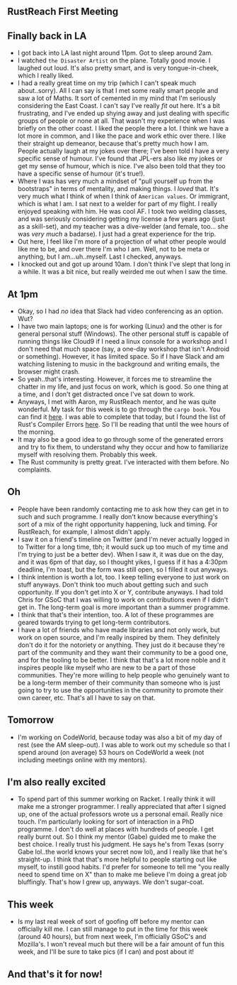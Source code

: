## RustReach First Meeting

## Finally back in LA

- I got back into LA last night around 11pm. Got to sleep around 2am.
- I watched ```the Disaster Artist``` on the plane. Totally good movie. I laughed out loud.
  It's also pretty smart, and is very tongue-in-cheek, which I really liked. 
- I had a really great time on my trip (which I can't speak much about..sorry).
  All I can say is that I met some really smart people and saw a lot of Maths.
  It sort of cemented in my mind that I'm seriously considering the East Coast.
  I can't say I've really *fit* out here. It's a bit frustrating, and I've ended up
  shying away and just dealing with specific groups of people or none at all.
  That wasn't my experience when I was briefly on the other coast. I liked the people
  there a lot. I think we have a lot more in common, and I like the pace and work ethic
  over there. I like their straight up demeanor, because that's pretty much how I am.
  People actually laugh at my jokes over there; I've been told I have a very specific
  sense of humour. I've found that JPL-ers also like my jokes or get my sense of humour,
  which is nice. I've also been told that they too have a specific sense of humour (it's true!).
- Where I was has very much a mindset of "pull yourself up from the bootstraps" in terms of mentality,
  and making things. I *loved* that. It's very much what I think of when I think of ```American values```.
  Or immigrant, which is what I am. I sat next to a welder for part of my flight. I really enjoyed
  speaking with him. He was cool AF. I took two welding classes, and was seriously considering getting
  my license a few years ago (just as a skill-set), and my teacher was a dive-welder (and female, too...
  she was *very much* a badarse). I just had a great experience for the trip. 
- Out here, I feel like I'm more of a projection of what other people would like me to be, and over there
  I'm who I am. Well, not to be meta or anything, but I am...uh..myself. Last I checked, anyways.
- I knocked out and got up around 10am. I don't think I've slept that 
  long in a while. It was a bit nice, but really weirded me out when I saw
  the time.
  
## At 1pm
- Okay, so I had *no* idea that Slack had video conferencing as an option. Wut?
- I have two main laptops; one is for working (Linux) and the other is 
  for general personal stuff (Windows). The other personal stuff is 
  capable of running things like Cloud9 if I need a linux console for a workshop
  and I don't need that much space (say, a one-day workshop that isn't Android
  or something). However, it has limited space. So if I have Slack and am watching
  listening to music in the background and writing emails, the browser might crash.
- So yeah..that's interesting. However, it forces me to streamline the chatter in 
  my life, and just focus on work, which is good. So one thing at a time, and 
  I don't get distracted once I've sat down to work. 
- Anyways, I met with Aaron, my RustReach mentor, and he was quite wonderful. My task for this week
  is to go through the ```cargo book```.
  You can find it [here](https://doc.rust-lang.org/cargo/faq.html).
  I was able to complete that today, but I found the list of Rust's Compiler Errors
  [here](https://doc.rust-lang.org/error-index.html). So I'll be reading that 
  until the wee hours of the morning. 
- It may also be a good idea to go through some of the generated errors and try to fix them,
  to understand why they occur and how to familiarize myself with resolving them. Probably 
  this week.
- The Rust community is pretty great. I've interacted with them before. No complaints.

## Oh
- People have been randomly contacting me to ask how they can get in to such and such programme.
  I really don't know because everything's sort of a mix of the right opportunity happening, 
  luck and timing. For RustReach, for example, I almost didn't apply. 
- I saw it on a friend's timeline on Twitter (and I'm never actually logged in to Twitter for a 
  long time, tbh; it would suck up too much of my time and I'm trying to just be a better dev). 
  When I saw it, it was due on the day, and it was 6pm of that day, so I thought yikes, I guess 
  if it has a 4:30pm deadline, I'm toast, but the form was still open, so I filled it out anyways. 
- I think intention is worth a lot, too. I keep telling everyone to just work on stuff anyways.
  Don't think too much about getting such and such opportunity. If you don't get into X or Y, 
  contribute anyways. I had told Chris for GSoC that I was willing to work on contributions
  even if I didn't get in. The long-term goal is more important than a summer programme.
- I think that that's their intention, too. A lot of these programmes are geared towards trying
  to get long-term contributors.
- I have a lot of friends who have made libraries and not only work, but work on open source,
  and I'm really inspired by them. They definitely don't do it for the notoriety or anything.
  They just do it because they're part of the community and they want their community to be a 
  good one, and for the tooling to be better. I think that that's a lot more noble and it inspires
  people like myself who are new to be a part of those communities. They're more willing to help
  people who genuinely want to be a long-term member of their community than someone who is just
  going to try to use the opportunities in the community to promote their own career, etc.
  That's all I have to say on that.

## Tomorrow
- I'm working on CodeWorld, because today was also a bit of my day of rest (see the AM
  sleep-out). I was able to work out my schedule so that I spend around (on average)
  53 hours on CodeWorld a week (not including meetings online with my mentors).
  
## I'm also really excited
- To spend part of this summer working on Racket. I really think it will make me a stronger
  programmer. I really appreciated that after I signed up, one of the actual professors
  wrote us a personal email. Really nice touch. I'm particularly looking for sort 
  of interaction in a PhD programme. I don't do well at places with hundreds of people.
  I get really burnt out. So I think my mentor (Gabe) guided me to make the best choice.
  I really trust his judgment. He says he's from Texas (sorry Gabe lol..the world knows your secret now lol), and I really like that he's straight-up.
  I think that that's more helpful to people starting out like myself, to instill good habits.
  I'd prefer for someone to tell me "you really need to spend time on X" than to make me believe
  I'm doing a great job bluffingly. That's how I grew up, anyways. We don't sugar-coat.

## This week
- Is my last real week of sort of goofing off before my mentor can officially kill me.
  I can still manage to put in the time for this week (around 40 hours), but from next week,
  I'm officially GSoC's and Mozilla's. I won't reveal much but there will be a fair amount 
  of fun this week, and I'll be sure to take pics (if I can) and post about it!
  
## And that's it for now!

